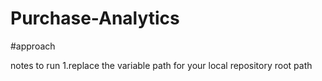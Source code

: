 # Purchase-Analytics
 
#approach

notes to run
1.replace the variable path for your local repository root path